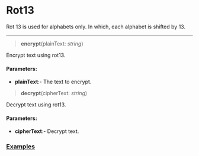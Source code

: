 # Rot13

Rot 13 is used for alphabets only. In which, each alphabet is shifted by 13.
***
> __encrypt__(plainText: _string_)

Encrypt text using rot13.
#### Parameters:
 - __plainText__:- The text to encrypt.

> __decrypt__(cipherText: _string_)

Decrypt text using rot13.
#### Parameters:
 - __cipherText__:- Decrypt text.


### [Examples](https://github.com/Badvillain01/Text-Cryptography/blob/master/examples/rot13.js)
